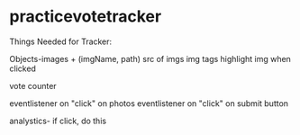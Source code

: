 # practicevotetracker

Things Needed for Tracker:

Objects-images + (imgName, path)
        src of imgs
        img tags
        highlight img when clicked

vote counter

eventlistener on "click" on photos
eventlistener on "click" on submit button

analystics- if click, do this

